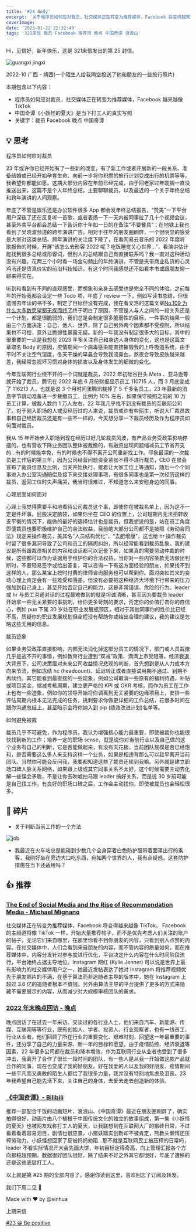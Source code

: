 ```yaml
---
title: '#24 Body'
excerpt: '关于程序员如何应对裁员，社交媒体正在转变为推荐媒体，Facebook 将变得越来越像 TikTok，中国奇谭《小妖怪的夏天》那不就是互联网民工被压榨的日常吗'
coverImage:
date: '2023-01-22 22:32:49'
tags: '321来信 裁员 Facebook 推荐流 晚点 中国奇谭 浪浪山'
---
```


Hi，见信好，新年快乐，这是 321来信发出的第 25 封信。

![guangxi jingxi](https://assets.wuxinhua.com/blog/assets/newsletter/guangxi-jingxi.jpeg?imageMogr2/auto-orient/format/webp/interlace/1/blur/1x0/quality/75|imageslim "jingxi")

2022-10  广西 - 靖西(一个陌生人给我隔空投送了他和朋友的一些旅行照片)

本期包含以下内容：

- 程序员如何应对裁员，社交媒体正在转变为推荐媒体，Facebook 越来越像 TikTok
- 中国奇谭《小妖怪的夏天》是当下打工人的真实写照
- 关键字：裁员 Facebook 晚点 中国奇谭

## 💡 思考

程序员如何应对裁员

23 年或许你已经开始有了一些新的改变，有了新工作或者开展新的一段关系、准备结婚或已经开始孕育生命、向前一步将你积攒的旅行计划变成出行的机票等等，我希望你都能如愿。这期大部分内容在年前已经完成，由于回老家过年耽搁一直没推送出来，这篇不是个人年终总结，主要聊聊裁员，以及最近的一个关于年终总结和跨年演讲的人间观察。

年底了不管是娱乐还是办公软件很多 App 都会发年终总结报告，“赞美”一下平台用户深夜了还在反复听一首歌，或者表扬一下一天内被同事拉了几十个视频会议，甚至外卖平台都会总结一下告诉你十年如一日的在备注“不要餐具”；在地铁上我也看到了吴晓波频道的跨年演讲广告，相对于往年的朋友圈刷屏，一个很明显的感受是大家对这类总结、跨年演讲的关注度下降了，在看网易云音乐的 2022 年度听歌报告的时候，开屏“该怎么去形容 2022 呢？吃饭睡觉关心世界...”，看演讲估计能找到很多总结或形容词，但别人的总结跟自己有直接联系吗？我一直对这种活动没有兴趣，花两三个小时看一场金句频出的年终演讲，不管是夹带商业私货的心灵鸡汤还是货真价实的前沿科技知识，有这个时间我感觉还不如看本书或跟朋友聊一聊来得实在。

听到和看到有不同的直观感受，而想象和亲身去感受也是完全不同的体验。之前每年的开始我都会设定一些 Todo 项，年底了 review 一下，例如写读书总结，但很遗憾去年读的书不多，制定了目标但没有完成，我在看文浩的这篇文章[No.109 为什么大多数愿望都无疾而终了](https://via.zhubai.love/posts/2224984197297352704)终于明白了原因，不管是人与人之间的一段关系还是一个计划，都是很脆弱的，我们总是会制定很多脆弱性的目标，一件事的结果一般由三个方面决定：自己、他人、世界，除了自己另外两个因素都不受控制，所以结果也不可控，意外让脆弱性暴露无疑。新的一年我没有制定很多大的目标，其中的很重要的一点是我想在 2023 年多关注自己和身边人身体的变化，这也是这篇文章取名 Body 的原因，疫情期间一个病毒感染能直接摧毁我的上呼吸道系统，由于平时不关注空气湿度，冬天干燥的早晨会导致我流鼻血，熬夜会导致皮肤越来越差，我经常忽视坏习惯对身体的损害以及身体发生的细微的变化。

今年互联网行业绕不开的一个词就是裁员，2022 年初硅谷巨头 Meta 、亚马逊等就开始了裁员，腾讯在 2022 年底 6 月份财报显示员工 110715 人，而 3 月底变成了 116213 人，也就是说 3 个月时间里腾讯裁掉了 5 千多名员工，23 年最新的消息字节跳动准备进一步裁撤员工，比例为 10% 左右，如果保守按照之前的 10 万员工计算，被裁人数约 1 万人左右，22 年我几乎找不到没有裁员的互联网公司了。对于刚入职场的人或没经历过的人来说，裁员或许有些陌生，听说大厂裁员故事和自己经历裁员还是有一些不一样的，今天想分享一下裁员经历及作为程序员如何面对裁员。

我从 15 年开始步入职场到现在经历过好几轮裁员风波，有产品业务受政策影响停摆的，也有营收下降业务团队整体被裁撤的，有融资出现问题缩减员工节省开支的...有的时候能幸免，有的时候也不得不离开公司重新找工作。印象最深的一次裁员是工作后的第三年，因为公司经营问题资金紧张不得不进行裁员，CEO 在晨会宣布了裁员信息及比例，当天开始执行，接着让大家工位上等通知，随后一个个同事进入办公室沟通赔偿及接下来交接处理事项，有很多同事也是第一次经历这样的裁员，返回工位时失声痛哭，我当时很难过，不知道怎么来安慰身边的同事。

心理层面如何面对

心理上我觉得需要平和地看待公司裁员这个事，即使你在被裁名单上，因为这不一定是件坏事。屁股决定脑袋，如果你坐在 CEO 的位置上，公司短期内无法扭转收支平衡的情况下，能做的最好的选择估计也是裁员，但我想说的是，站在员工角度即便裁员也要积极维护自己的合法权益，目前绝大部分公司都不是按照《劳动合同法》规定来操作裁员，美其名“人员结构优化”，“去肥增瘦”，这也给 hr 操作裁员时留了很多漏洞导致了公司和员工的隔阂纠纷，所以经常能看到裁员乱象。我的建议是所有跟裁员相关的内容和谈话都可以记录下来，如果真的需要劳动仲裁的时候，这些都可以作为证据用于维护你的合法权益。当你对一些内容条款无法做出判断时，不要轻易签字或给出答复，可以咨询一下有这方面经验的朋友，如果找不到这样的人，那么某宝上按时付费的律师咨询服务也可以帮到你。面对突如其来的变动心理上肯定会有一些难受和落差，但没有必要把这种经济大环境下行带来的压力强加到自己身上，甚至开始否定自己的能力，这是非常错误、危险的行为。leader 或 hr 与员工沟通对话的过程最难做到的就是坦诚清晰，甚至因为要裁员 leader 开始拿一些无关紧要的事挑刺，给你更多苛刻的要求，否定你的价值打击你的自信心，例如 pua 下属 30 岁处在职业发展瓶颈区，相对于其他同事你的性价比已经不高，质疑你的职业发展规划但全程没有帮助你或给出合理的建议，我的建议是忽略这些无用的信息。

裁员迹象

如果业务受政策直接影响，内部无法消化掉这部分员工的情况下，部门或人员裁撤几乎是逃不开的事情，例如教育行业遭到“双减”政策、滴滴上市受阻等。经济衰退大背景下，公司决策层对未来公司收益情况悲观的判断，首先想到是从人力成本方向来节流，例如冻结 hc (headcount)、延迟转正或者直接试用期不通过、到期不再续约。其它能看到最直接的一些现象，例如公司取消一些原有的福利待遇，补贴或项目奖金，缩减考核周期，建立更严格的 KPI 或 OKR 考核，而作为员工在工作上也有一些迹象，例如你的领导开始将你调离到无关紧要的边缘项目上，安排一些评估周期内根本无法完成的任务，挑刺要求你做更详细的工作总结，花很多时间在跟你沟通总结上，甚至暗示会将你纳入到 pip (绩效改进计划)名单等。

如何避免被裁

裁员几乎不可避免，作为程序员，我认为增强核心能力最重要，即使被裁你也能很快找到新的工作；培养一定的职场 sense，就是说你对当前行业以及自己做的这个业务有自己的判断，它是否能做起来，有没有天花板，当前团队规模是否已经饱和，是否需要这么多人来支持这样一个业务，如果是相违背那么可以趁早离开当前团队。当然你可能会反问我，我要都知道这些了裁员还轮到我嘛。另外就是建立职场口碑人脉关系网络，如果跟上级或其它同事关系不太好，这个时候需要主动去化解一些误会矛盾，不是让你去吹嘘拍马跟 leader 搞好关系，而是说 30 岁前可能是自己找工作，有良好的职场口碑之后，工作会主动找你，即使被裁员也会轻松很多。

## 👀 碎片

- 关于判断当前工作的一个方法

![job](https://assets.wuxinhua.com/blog/assets/newsletter/24-job.jpeg?imageMogr2/auto-orient/format/webp/interlace/1/blur/1x0/quality/75|imageslim "job")

- 我最近在火车站总是能碰到少数几个全身穿着白色防护服带着面罩出行的乘客，我刚好坐在旁边大口吃东西，宛如两个世界的人，我有点疑惑，这套防护措施在当下还适用吗？

## 👍 推荐

### [The End of Social Media and the Rise of Recommendation Media - Michael Mignano](https://mignano.medium.com/the-end-of-social-media-a88ffed21f86)

社交媒体正在转变为推荐媒体，Facebook 将变得越来越像 TikTok， Facebook 的主频道将像 TikTok 一样，开始大量推荐帖子，而不是优先考虑人们关注的账户的帖子，无论它们来自哪里，在那里你看不到你朋友的内容，只看到别人点赞的内容。在社交媒体中，人们会看到来自朋友的内容，而不管内容的质量如何，而在推荐媒体中，内容分发针对参与度进行优化，平台决定什么内容在什么时间阶段流行，平台始终占据主导地位。Instagram 网红 (Kylie Jenner) 可以说是世界上最有影响力的社交媒体用户之一，她最近发帖表达了她对 Instagram 将推荐视频优先于朋友照片的不满，在基于算法而非追随者主导的版本中，她在 Instagram 上超过 3.6 亿的追随者根本不值钱​​。另外由算法主导的平台提供了更多的方式来隐藏不需要展示的内容，从而减少对大规模审核团队的需求。

### [2022 年末晚点回访 - 晚点](https://mp.weixin.qq.com/s/e5w5PT4BZdB4IAL0pKHd-A)

晚点回访了在过去一年采访、交谈过的各行业人士，他们来自汽车、新能源、传媒、互联网等等行业，既有创始人、学者、投资人、行业观察者，也有一线员工、行业从业者。他们回顾了所在行业的重要变化、艰难时刻，回望这一年最重要的事件，还分享了自己的力量来源、新一年的目标和愿望。由于疫情防控、经济衰退等因素，22 年很多公司都在裁员和降本增效，作为互联网行业从业者也受到了很多冲击，我离开了合作了很长一段时间的团队，有一些人是从我一开始做这款产品就合作的同事，现在也变成了我的好朋友。好在我爱的人以及我的好朋友、疫情期间一些平凡而又勇敢的陌生人都给了我很多力量，我并没有特别地焦虑及沮丧。23 年我希望自己能先活下来，关注自己的身体，去爱去走去创造新的体验。

### [《中国奇谭》- Bilibili](https://www.bilibili.com/bangumi/play/ep706666?from_spmid=666.25.episode.0)

推荐一部配合干饭的动画短片，浪浪山、《中国奇谭》最近在朋友圈刷屏了，确实拍得很好，动画片由八个植根于中国传统文化的独立的故事组成，第一集《小妖怪的夏天》也被网友戏称打工人的夏天，让我联想到在互联网大厂的搬砖日常，不过看着看着容易泪目，剧情也很应景，小猪妖踏实创新却不被肯定，熊教头懒惰还压榨劳动力，小妖怪想回家了反被妈妈劝阻...那不就是互联网民工被压榨的日常吗，leader 不看实际情况开大会先画大饼，年初目标定得奇高，向上管理汇报各个方向都稳超预期，数据很好团队很好，除了结果不好之外其它都很好，年底了遭殃的还是这些底层打工人。

以上就是第 #25 期的全部内容了，感谢你读到这里，喜欢别忘了订阅及转发。

我们下周二见 👋

Made with ❤️ by @xinhua

上期来信

[#23 😀 Be positive](https://321laixin.zhubai.love/posts/2219701851220373504)
